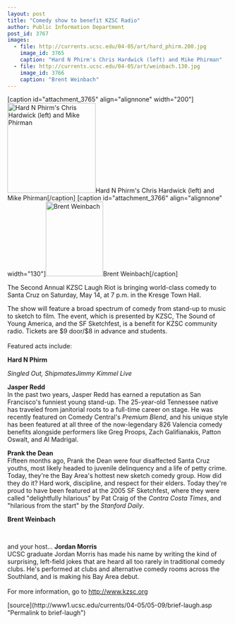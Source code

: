 ```yaml
---
layout: post
title: "Comedy show to benefit KZSC Radio"
author: Public Information Department
post_id: 3767
images:
  - file: http://currents.ucsc.edu/04-05/art/hard_phirm.200.jpg
    image_id: 3765
    caption: "Hard N Phirm's Chris Hardwick (left) and Mike Phirman"
  - file: http://currents.ucsc.edu/04-05/art/weinbach.130.jpg
    image_id: 3766
    caption: "Brent Weinbach"
---
```


[caption id="attachment_3765" align="alignnone" width="200"]<a href="http://localhost/mysite/wp-content/uploads/2005/05/hard_phirm.200.jpg"><img class="size-full wp-image-3765" src="http://localhost/mysite/wp-content/uploads/2005/05/hard_phirm.200.jpg" alt="Hard N Phirm's Chris Hardwick (left) and Mike Phirman" width="200" height="204" /></a>Hard N Phirm's Chris Hardwick (left) and Mike Phirman[/caption]
[caption id="attachment_3766" align="alignnone" width="130"]<a href="http://localhost/mysite/wp-content/uploads/2005/05/weinbach.130.jpg"><img class="size-full wp-image-3766" src="http://localhost/mysite/wp-content/uploads/2005/05/weinbach.130.jpg" alt="Brent Weinbach" width="130" height="169" /></a>Brent Weinbach[/caption]
<a name="content" id="content"></a>
<p>
  The Second Annual KZSC Laugh Riot is bringing world-class comedy to Santa Cruz on Saturday, May 14, at 7 p.m. in the Kresge Town Hall.<br>
</p>
<p>
  The show will feature a broad spectrum of comedy from stand-up to music to sketch to film. The event, which is presented by KZSC, The Sound of Young America, and the SF Sketchfest, is a benefit for KZSC community radio. Tickets are $9 door/$8 in advance and students.<br>
  <br>
  Featured acts include:<br>
</p>
<p>
  <b>Hard N Phirm</b><br>
</p><i>Singled Out, Shipmates</i><i>Jimmy Kimmel Live</i><br>
<p>
  <b>Jasper Redd</b><br>
  In the past two years, Jasper Redd has earned a reputation as San Francisco's funniest young stand-up. The 25-year-old Tennessee native has traveled from janitorial roots to a full-time career on stage. He was recently featured on Comedy Central's <i>Premium Blend</i>, and his unique style has been featured at all three of the now-legendary 826 Valencia comedy benefits alongside performers like Greg Proops, Zach Galifianakis, Patton Oswalt, and Al Madrigal.<br>
</p>
<p>
  <b>Prank the Dean</b><br>
  Fifteen months ago, Prank the Dean were four disaffected Santa Cruz youths, most likely headed to juvenile delinquency and a life of petty crime. Today, they're the Bay Area's hottest new sketch comedy group. How did they do it? Hard work, discipline, and respect for their elders. Today they're proud to have been featured at the 2005 SF Sketchfest, where they were called "delightfully hilarious" by Pat Craig of the <i>Contra Costa Times</i>, and "hilarious from the start" by the <i>Stanford Daily</i>.<br>
</p>
<p>
  <b>Brent Weinbach</b><br>
</p><br>
<p>
  and your host... <b>Jordan Morris</b><br>
  UCSC graduate Jordan Morris has made his name by writing the kind of surprising, left-field jokes that are heard all too rarely in traditional comedy clubs. He's performed at clubs and alternative comedy rooms across the Southland, and is making his Bay Area debut.<br>
  <br>
  For more information, go to <a href="http://www.kzsc.org">http://www.kzsc.org</a><br>
</p>
<form>
  <input name="t1" size="-1" type="hidden">
</form>



</p>
[source](http://www1.ucsc.edu/currents/04-05/05-09/brief-laugh.asp "Permalink to brief-laugh")
